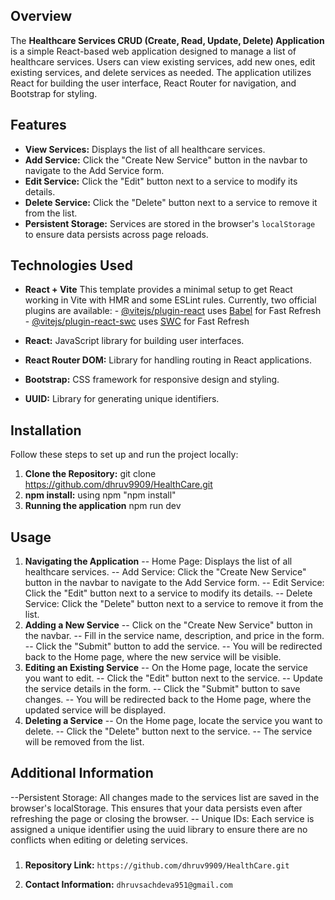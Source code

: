 ## Overview 
   The **Healthcare Services CRUD (Create, Read, Update, Delete) Application** is a simple React-based web application designed to manage a list of healthcare services. Users can view existing services, add new ones, edit existing services, and delete services as needed. The application utilizes React for building the user interface, React Router for navigation, and Bootstrap for styling.

## Features
   - **View Services:** Displays the list of all healthcare services.
   - **Add Service:**  Click the "Create New Service" button in the navbar to navigate to the Add Service form.
   - **Edit Service:** Click the "Edit" button next to a service to modify its details.
   - **Delete Service:** Click the "Delete" button next to a service to remove it from the list.
   - **Persistent Storage:** Services are stored in the browser's `localStorage` to ensure data persists across page reloads.


## Technologies Used
   - **React + Vite**
    This template provides a minimal setup to get React working in Vite with HMR and some ESLint rules.
    Currently, two official plugins are available:
    - [@vitejs/plugin-react](https://github.com/vitejs/vite-plugin-react/blob/main/packages/plugin-react/README.md) uses [Babel](https://babeljs.io/) for Fast Refresh
    - [@vitejs/plugin-react-swc](https://github.com/vitejs/vite-plugin-react-swc) uses [SWC](https://swc.rs/) for Fast Refresh

   - **React:** JavaScript library for building user interfaces.
   - **React Router DOM:** Library for handling routing in React applications.
   - **Bootstrap:** CSS framework for responsive design and styling.
   - **UUID:** Library for generating unique identifiers.


## Installation

   Follow these steps to set up and run the project locally:
   1. **Clone the Repository:**
   git clone https://github.com/dhruv9909/HealthCare.git
   2. **npm install:**
   using npm "npm install"
   3. **Running the application**
   npm run dev

## Usage
1. **Navigating the Application**
   -- Home Page: Displays the list of all healthcare services.
   -- Add Service: Click the "Create New Service" button in the navbar to navigate to the Add Service form.
   -- Edit Service: Click the "Edit" button next to a service to modify its details.
   -- Delete Service: Click the "Delete" button next to a service to remove it from the list.
2. **Adding a New Service**
   -- Click on the "Create New Service" button in the navbar.
   -- Fill in the service name, description, and price in the form.
   -- Click the "Submit" button to add the service.
   -- You will be redirected back to the Home page, where the new service will be visible.
3. **Editing an Existing Service**
   -- On the Home page, locate the service you want to edit.
   -- Click the "Edit" button next to the service.
   -- Update the service details in the form.
   -- Click the "Submit" button to save changes.
   -- You will be redirected back to the Home page, where the updated service will be displayed.
4. **Deleting a Service**
   -- On the Home page, locate the service you want to delete.
   -- Click the "Delete" button next to the service.
   -- The service will be removed from the list.
## Additional Information
   --Persistent Storage: All changes made to the services list are saved in the browser's localStorage. This ensures that your data persists even after refreshing the page or closing the browser.
   -- Unique IDs: Each service is assigned a unique identifier using the uuid library to ensure there are no conflicts when editing or deleting services.


###

1. **Repository Link:**  `https://github.com/dhruv9909/HealthCare.git`

2. **Contact Information:**  `dhruvsachdeva951@gmail.com`